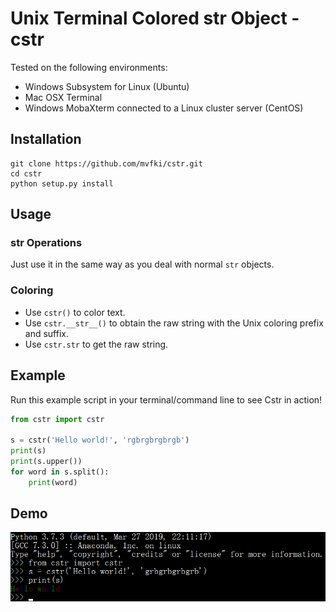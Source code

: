 # Unix Terminal Colored str Object - cstr

Tested on the following environments:
- Windows Subsystem for Linux (Ubuntu)
- Mac OSX Terminal
- Windows MobaXterm connected to a Linux cluster server (CentOS)

## Installation

```
git clone https://github.com/mvfki/cstr.git
cd cstr
python setup.py install
```

## Usage

### str Operations
Just use it in the same way as you deal with normal `str` objects.

### Coloring
- Use `cstr()` to color text.
- Use `cstr.__str__()` to obtain the raw string with the Unix coloring prefix and suffix.
- Use `cstr.str` to get the raw string.

## Example
Run this example script in your terminal/command line to see Cstr in action!
```python
from cstr import cstr

s = cstr('Hello world!', 'rgbrgbrgbrgb')
print(s)
print(s.upper())
for word in s.split():
    print(word)
```
## Demo
![Demo](https://github.com/mvfki/cstr/raw/master/DEMO.png)
